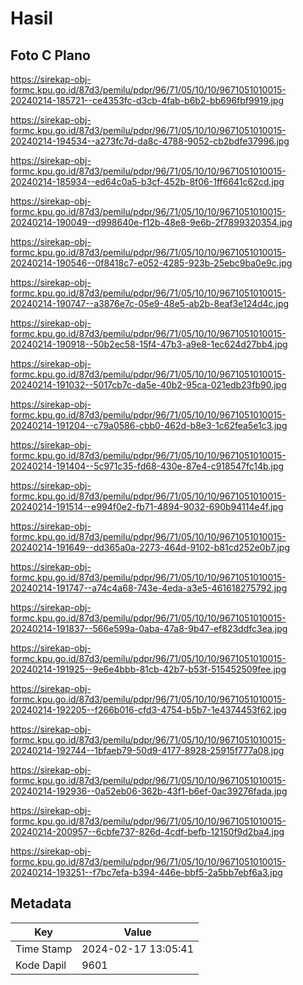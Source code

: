 # Hasil

## Foto C Plano

https://sirekap-obj-formc.kpu.go.id/87d3/pemilu/pdpr/96/71/05/10/10/9671051010015-20240214-185721--ce4353fc-d3cb-4fab-b6b2-bb696fbf9919.jpg

https://sirekap-obj-formc.kpu.go.id/87d3/pemilu/pdpr/96/71/05/10/10/9671051010015-20240214-194534--a273fc7d-da8c-4788-9052-cb2bdfe37996.jpg

https://sirekap-obj-formc.kpu.go.id/87d3/pemilu/pdpr/96/71/05/10/10/9671051010015-20240214-185934--ed64c0a5-b3cf-452b-8f06-1ff6641c62cd.jpg

https://sirekap-obj-formc.kpu.go.id/87d3/pemilu/pdpr/96/71/05/10/10/9671051010015-20240214-190049--d998640e-f12b-48e8-9e6b-2f7899320354.jpg

https://sirekap-obj-formc.kpu.go.id/87d3/pemilu/pdpr/96/71/05/10/10/9671051010015-20240214-190546--0f8418c7-e052-4285-923b-25ebc9ba0e9c.jpg

https://sirekap-obj-formc.kpu.go.id/87d3/pemilu/pdpr/96/71/05/10/10/9671051010015-20240214-190747--a3876e7c-05e9-48e5-ab2b-8eaf3e124d4c.jpg

https://sirekap-obj-formc.kpu.go.id/87d3/pemilu/pdpr/96/71/05/10/10/9671051010015-20240214-190918--50b2ec58-15f4-47b3-a9e8-1ec624d27bb4.jpg

https://sirekap-obj-formc.kpu.go.id/87d3/pemilu/pdpr/96/71/05/10/10/9671051010015-20240214-191032--5017cb7c-da5e-40b2-95ca-021edb23fb90.jpg

https://sirekap-obj-formc.kpu.go.id/87d3/pemilu/pdpr/96/71/05/10/10/9671051010015-20240214-191204--c79a0586-cbb0-462d-b8e3-1c62fea5e1c3.jpg

https://sirekap-obj-formc.kpu.go.id/87d3/pemilu/pdpr/96/71/05/10/10/9671051010015-20240214-191404--5c971c35-fd68-430e-87e4-c918547fc14b.jpg

https://sirekap-obj-formc.kpu.go.id/87d3/pemilu/pdpr/96/71/05/10/10/9671051010015-20240214-191514--e994f0e2-fb71-4894-9032-690b94114e4f.jpg

https://sirekap-obj-formc.kpu.go.id/87d3/pemilu/pdpr/96/71/05/10/10/9671051010015-20240214-191649--dd365a0a-2273-464d-9102-b81cd252e0b7.jpg

https://sirekap-obj-formc.kpu.go.id/87d3/pemilu/pdpr/96/71/05/10/10/9671051010015-20240214-191747--a74c4a68-743e-4eda-a3e5-461618275792.jpg

https://sirekap-obj-formc.kpu.go.id/87d3/pemilu/pdpr/96/71/05/10/10/9671051010015-20240214-191837--566e599a-0aba-47a8-9b47-ef823ddfc3ea.jpg

https://sirekap-obj-formc.kpu.go.id/87d3/pemilu/pdpr/96/71/05/10/10/9671051010015-20240214-191925--9e6e4bbb-81cb-42b7-b53f-515452509fee.jpg

https://sirekap-obj-formc.kpu.go.id/87d3/pemilu/pdpr/96/71/05/10/10/9671051010015-20240214-192205--f266b016-cfd3-4754-b5b7-1e4374453f62.jpg

https://sirekap-obj-formc.kpu.go.id/87d3/pemilu/pdpr/96/71/05/10/10/9671051010015-20240214-192744--1bfaeb79-50d9-4177-8928-25915f777a08.jpg

https://sirekap-obj-formc.kpu.go.id/87d3/pemilu/pdpr/96/71/05/10/10/9671051010015-20240214-192936--0a52eb06-362b-43f1-b6ef-0ac39276fada.jpg

https://sirekap-obj-formc.kpu.go.id/87d3/pemilu/pdpr/96/71/05/10/10/9671051010015-20240214-200957--6cbfe737-826d-4cdf-befb-12150f9d2ba4.jpg

https://sirekap-obj-formc.kpu.go.id/87d3/pemilu/pdpr/96/71/05/10/10/9671051010015-20240214-193251--f7bc7efa-b394-446e-bbf5-2a5bb7ebf6a3.jpg


## Metadata

| Key        | Value               |
| ---------- | ------------------- |
| Time Stamp | 2024-02-17 13:05:41 |
| Kode Dapil | 9601                |



